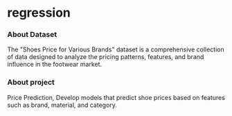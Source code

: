 # regression

### About Dataset
The "Shoes Price for Various Brands" dataset is a comprehensive collection of data designed to analyze the pricing patterns, features, and brand influence in the footwear market.

### About project
Price Prediction, Develop models that predict shoe prices based on features such as brand, material, and category.
